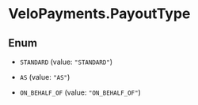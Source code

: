 # VeloPayments.PayoutType

## Enum


* `STANDARD` (value: `"STANDARD"`)

* `AS` (value: `"AS"`)

* `ON_BEHALF_OF` (value: `"ON_BEHALF_OF"`)


